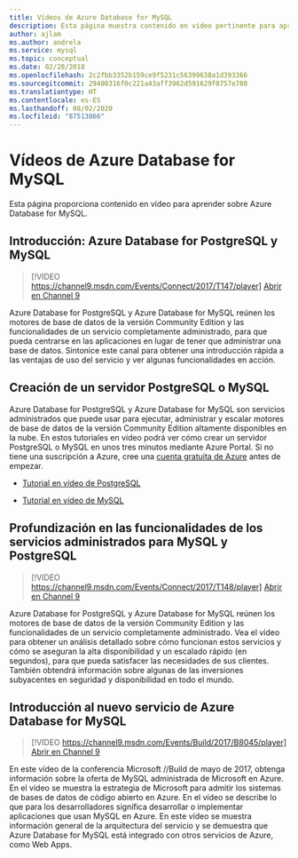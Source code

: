 ```yaml
---
title: Vídeos de Azure Database for MySQL
description: Esta página muestra contenido en vídeo pertinente para aprender sobre Azure Database for MySQL, la oferta de MySQL administrada de Microsoft en Azure.
author: ajlam
ms.author: andrela
ms.service: mysql
ms.topic: conceptual
ms.date: 02/28/2018
ms.openlocfilehash: 2c2fbb3352b159ce9f5231c56399638a1d393366
ms.sourcegitcommit: 29400316f0c221a43aff3962d591629f0757e780
ms.translationtype: HT
ms.contentlocale: es-ES
ms.lasthandoff: 08/02/2020
ms.locfileid: "87513866"
---
```

# <a name="azure-database-for-mysql-videos"></a>Vídeos de Azure Database for MySQL

Esta página proporciona contenido en vídeo para aprender sobre Azure Database for MySQL.

## <a name="overview-azure-database-for-postgresql-and-mysql"></a>Introducción: Azure Database for PostgreSQL y MySQL

>[!VIDEO https://channel9.msdn.com/Events/Connect/2017/T147/player] 
[Abrir en Channel 9](https://channel9.msdn.com/Events/Connect/2017/T147)

Azure Database for PostgreSQL y Azure Database for MySQL reúnen los motores de base de datos de la versión Community Edition y las funcionalidades de un servicio completamente administrado, para que pueda centrarse en las aplicaciones en lugar de tener que administrar una base de datos. Sintonice este canal para obtener una introducción rápida a las ventajas de uso del servicio y ver algunas funcionalidades en acción.

## <a name="create-a-postgresql-or-mysql-server"></a>Creación de un servidor PostgreSQL o MySQL
Azure Database for PostgreSQL y Azure Database for MySQL son servicios administrados que puede usar para ejecutar, administrar y escalar motores de base de datos de la versión Community Edition altamente disponibles en la nube. En estos tutoriales en vídeo podrá ver cómo crear un servidor PostgreSQL o MySQL en unos tres minutos mediante Azure Portal. Si no tiene una suscripción a Azure, cree una [cuenta gratuita de Azure](https://azure.microsoft.com/free/) antes de empezar.

* [Tutorial en vídeo de PostgreSQL](https://azure.microsoft.com/resources/videos/create-an-azure-database-for-postgresql-server-in-the-azure-portal)

* [Tutorial en vídeo de MySQL](https://azure.microsoft.com/resources/videos/create-an-azure-database-for-mysql-server-by-using-the-azure-portal)

## <a name="deep-dive-on-managed-service-capabilities-for-mysql-and-postgresql"></a>Profundización en las funcionalidades de los servicios administrados para MySQL y PostgreSQL

>[!VIDEO https://channel9.msdn.com/Events/Connect/2017/T148/player]
[Abrir en Channel 9](https://channel9.msdn.com/Events/Connect/2017/T148)

Azure Database for PostgreSQL y Azure Database for MySQL reúnen los motores de base de datos de la versión Community Edition y las funcionalidades de un servicio completamente administrado. Vea el vídeo para obtener un análisis detallado sobre cómo funcionan estos servicios y cómo se aseguran la alta disponibilidad y un escalado rápido (en segundos), para que pueda satisfacer las necesidades de sus clientes. También obtendrá información sobre algunas de las inversiones subyacentes en seguridad y disponibilidad en todo el mundo.

## <a name="how-to-get-started-with-the-new-azure-database-for-mysql-service"></a>Introducción al nuevo servicio de Azure Database for MySQL

>[!VIDEO https://channel9.msdn.com/Events/Build/2017/B8045/player]
[Abrir en Channel 9](https://channel9.msdn.com/events/Build/2017/B8045)

En este vídeo de la conferencia Microsoft //Build de mayo de 2017, obtenga información sobre la oferta de MySQL administrada de Microsoft en Azure. En el vídeo se muestra la estrategia de Microsoft para admitir los sistemas de bases de datos de código abierto en Azure. En el vídeo se describe lo que para los desarrolladores significa desarrollar o implementar aplicaciones que usan MySQL en Azure. En este vídeo se muestra información general de la arquitectura del servicio y se demuestra que Azure Database for MySQL está integrado con otros servicios de Azure, como Web Apps.
